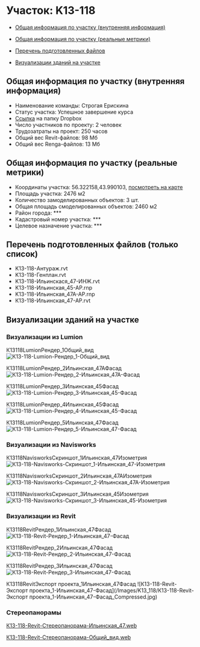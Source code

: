 # Участок: K13-118

* [Общая информация по участку (внутренняя информация)](#Chapter1)

* [Общая информация по участку (реальные метрики)](#Chapter2)

* [Перечень подготовленных файлов](#Chapter3)

* [Визуализации зданий на участке](#Chapter6)

## <a id="Chapter1"></a> Общая информация по участку (внутренняя информация)
+ Наименование команды: Строгая Ерискина
+ Статус участка: Успешное завершение курса
+ [Ссылка](https://www.dropbox.com/sh/wvvgv1nw1iqred9/AAAdnoAXXFegPdocOdqiBYRta/K13_118?dl=0) на папку Dropbox
+ Число участников по проекту: 2 человек
+ Трудозатраты на проект: 250 часов
+ Общий вес Revit-файлов: 98 Мб
+ Общий вес Renga-файлов: 13 Мб
## <a id="Chapter2"></a> Общая информация по участку (реальные метрики)
+ Координаты участка: 56.322158,43.990103, [посмотреть на карте](https://yandex.ru/maps/47/nizhny-novgorod/?ll=43.990103%2C56.322158&z=19)
+ Площадь участка: 2476 м2
+ Количество замоделированных объектов: 3 шт.
+ Общая площадь смоделированных объектов: 2460 м2
+ Район города: *** 
+ Кадастровый номер участка: *** 
+ Целевое назначение участка: *** 
## <a id="Chapter3"></a> Перечень подготовленных файлов (только список)
+ K13-118-Антураж.rvt
+ K13-118-Генплан.rvt
+ K13-118-Ильинскася_47-ИНЖ.rvt
+ K13-118-Ильинская_45-АР.rnp
+ K13-118-Ильинская_47А-АР.rnp
+ К13-118-Ильинская_47-АР.rvt
## <a id="Chapter6"></a> Визуализации зданий на участке
### Визуализации из Lumion
К13118LumionРендер_1Общий_вид
![К13-118-Lumion-Рендер_1-Общий_вид](/Images/K13_118/К13-118-Lumion-Рендер_1-Общий_вид_Compressed.jpg)

К13118LumionРендер_2Ильинская_47АФасад
![К13-118-Lumion-Рендер_2-Ильинская_47А-Фасад](/Images/K13_118/К13-118-Lumion-Рендер_2-Ильинская_47А-Фасад_Compressed.jpg)

К13118LumionРендер_3Ильинская_45Фасад
![К13-118-Lumion-Рендер_3-Ильинская_45-Фасад](/Images/K13_118/К13-118-Lumion-Рендер_3-Ильинская_45-Фасад_Compressed.jpg)

К13118LumionРендер_4Ильинская_45Фасад
![К13-118-Lumion-Рендер_4-Ильинская_45-Фасад](/Images/K13_118/К13-118-Lumion-Рендер_4-Ильинская_45-Фасад_Compressed.jpg)

К13118LumionРендер_5Ильинская_47Фасад
![К13-118-Lumion-Рендер_5-Ильинская_47-Фасад](/Images/K13_118/К13-118-Lumion-Рендер_5-Ильинская_47-Фасад_Compressed.jpg)

### Визуализации из Navisworks
К13118NavisworksСкриншот_1Ильинская_47Изометрия
![К13-118-Navisworks-Скриншот_1-Ильинская_47-Изометрия](/Images/K13_118/К13-118-Navisworks-Скриншот_1-Ильинская_47-Изометрия_Compressed.jpg)

К13118NavisworksСкриншот_2Ильинская_47АИзометрия
![К13-118-Navisworks-Скриншот_2-Ильинская_47А-Изометрия](/Images/K13_118/К13-118-Navisworks-Скриншот_2-Ильинская_47А-Изометрия_Compressed.jpg)

К13118NavisworksСкриншот_3Ильинская_45Изометрия
![К13-118-Navisworks-Скриншот_3-Ильинская_45-Изометрия](/Images/K13_118/К13-118-Navisworks-Скриншот_3-Ильинская_45-Изометрия_Compressed.jpg)

### Визуализации из Revit
К13118RevitРендер_1Ильинская_47Фасад
![К13-118-Revit-Рендер_1-Ильинская_47-Фасад](/Images/K13_118/К13-118-Revit-Рендер_1-Ильинская_47-Фасад_Compressed.jpg)

К13118RevitРендер_2Ильинская_47Фасад
![К13-118-Revit-Рендер_2-Ильинская_47-Фасад](/Images/K13_118/К13-118-Revit-Рендер_2-Ильинская_47-Фасад_Compressed.jpg)

К13118RevitРендер_3Ильинская_47Фасад
![К13-118-Revit-Рендер_3-Ильинская_47-Фасад](/Images/K13_118/К13-118-Revit-Рендер_3-Ильинская_47-Фасад_Compressed.jpg)

К13118RevitЭкспорт проекта_1Ильинская_47Фасад
![К13-118-Revit-Экспорт проекта_1-Ильинская_47-Фасад](/Images/K13_118/К13-118-Revit-Экспорт проекта_1-Ильинская_47-Фасад_Compressed.jpg)

### Стереопанорамы
[К13-118-Revit-Стереопанорама-Ильинская_47.web](https://pano.autodesk.com/pano.html?url=jpgs/311e79c5-1f2f-4f16-b328-ac16613647ad&version=2)

[К13-118-Revit-Стереопанорама-Общий_вид.web](https://pano.autodesk.com/pano.html?url=jpgs/616c4577-0ed9-45f3-b3dc-65e592d09422&version=2)

